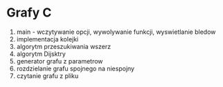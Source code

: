 # Grafy C
1. main - wczytywanie opcji, wywolywanie funkcji, wyswietlanie bledow
2. implementacja kolejki
3. algorytm przeszukiwania wszerz
4. algorytm Dijsktry
5. generator grafu z parametrow
6. rozdzielanie grafu spojnego na niespojny
7. czytanie grafu z pliku
